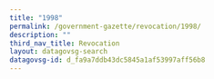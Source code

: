 ```yaml
---
title: "1998"
permalink: /government-gazette/revocation/1998/
description: ""
third_nav_title: Revocation
layout: datagovsg-search
datagovsg-id: d_fa9a7ddb43dc5845a1af53997aff56b8
---
```

